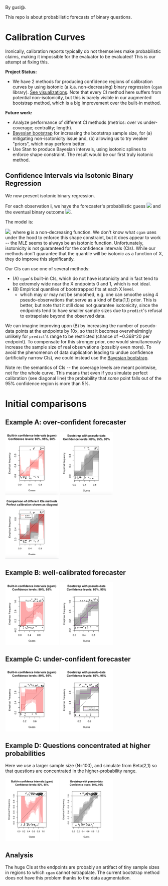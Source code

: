 By gusl@.

This repo is about probabilistic forecasts of binary questions.

# Calibration Curves

Ironically, calibration reports typically do not themselves make probabilistic
claims, making it impossible for the evaluator to be evaluated! This is our attempt at fixing this.

**Project Status:**
- We have 2 methods for producing confidence regions of
calibration curves by using isotonic (a.k.a. non-decreasing) binary regression (`cgam`
library). [See
visualizations](https://github.com/gusl/CalibrationCurves#initial-comparisons). Note
that every CI method here suffers from potential non-isotonicity, but this is barely visible in our
augmented bootstrap method, which is a big improvement over the
built-in method.


**Future work:**
- Analyze performance of different CI methods
(metrics: over vs under-coverage; centrality; length).
- [Bayesian
bootstrap](https://www.sumsar.net/blog/2015/04/the-non-parametric-bootstrap-as-a-bayesian-model/)
for increasing the bootstrap sample size, for (a) mitigating non-isotonicity
issue and, (b) allowing us to try weaker "priors", which may perform better.
- Use Stan to produce Bayesian intervals, using isotonic
splines to enforce shape constraint. The result would be our first
truly isotonic method.

<!-- [Testing Probability Calibrations
Andreas Bloechlinger](https://www.efmaefm.org/0EFMAMEETINGS/EFMA%20ANNUAL%20MEETINGS/2006-Madrid/papers/147279_full.pdf) -->

## Confidence Intervals via Isotonic Binary Regression

We now present isotonic binary regression.

For each observation **i**, we have the forecaster's probabilistic
guess <img
src="https://latex.codecogs.com/png.image?\dpi{110}&space;\bg_black&space;X_i\in%20[0,1]">
 and the eventual binary outcome <img
src="https://latex.codecogs.com/png.image?\dpi{110}&space;\bg_black&space;Y_i\in%20\{0,1\}">.

The model is:

<img
src="https://latex.codecogs.com/png.image?\dpi{110}&space;\bg_black&space;Y_i%20\sim%20Bernoulli(g(X_i))">,
where **g** is a non-decreasing function. We don't know what `cgam`
uses under the hood to enforce this shape constraint, but it does
appear to work -- the MLE seems to always be an isotonic function.  Unfortunately, isotonicity is not guaranteed for
the confidence intervals (CIs).  While our methods don't guarantee that the quantile will be
isotonic as a function of X, they do improve this significantly.


Our CIs can use one of several methods:
- (A) `cgam`'s built-in CIs, which do not have isotonicity and in fact
  tend to be extremely wide near the X endpoints 0 and 1, which is not ideal.
- (B) Empirical quantiles of bootstrapped fits at each X level.
  - which may or may not be smoothed, e.g. one can smoothe using 4 pseudo-observations
    that serve as a kind of Beta(1,1) prior. This is better, but note that it still does
    not guarantee isotonicity, since the endpoints tend to have
    smaller sample sizes due to `predict`'s refusal to
    extrapolate beyond the observed data.
	

	
We can imagine improving upon (B) by increasing the number of
pseudo-data points at the endpoints by 10x, so that it becomes overwhelmingly
unlikely for `predict`'s range to be restricted (chance of ~0.368^20 per endpoint). To compensate for
this stronger prior, one would
simultaneously increase the sample size of real observations (possibly even
more). To avoid the phenomenon of data duplication leading to
undue confidence (artificially narrow CIs), we could instead use the
[Bayesian
bootstrap](https://www.sumsar.net/blog/2015/04/the-non-parametric-bootstrap-as-a-bayesian-model/).

<!-- But maybe a more interesting question is how well the bootstrap
distribution approximates posterior distributions. -->

Note re: the semantics of CIs -- the coverage levels are meant
pointwise, not for the whole curve. This means that even if you simulate perfect
calibration (see diagonal line) the
probability that *some* point falls out of the 95% confidence region
is more than 5%.


# Initial comparisons

## Example A: over-confident forecaster
<img
src="https://github.com/gusl/CalibrationCurves/blob/main/img/builtin.png" width=170 height=200>
<img
src="https://github.com/gusl/CalibrationCurves/blob/main/img/boot_pseudo.png" width=170 height=200>
<img
src="https://github.com/gusl/CalibrationCurves/blob/main/img/compared.png"
width=170 height=200>

## Example B: well-calibrated forecaster
<img
src="https://github.com/gusl/CalibrationCurves/blob/main/img/B_builtin.png" width=170 height=200>
<img
src="https://github.com/gusl/CalibrationCurves/blob/main/img/B_boot.png" width=170 height=200>


## Example C: under-confident forecaster
<img
src="https://github.com/gusl/CalibrationCurves/blob/main/img/C_builtin.png" width=170 height=200>
<img
src="https://github.com/gusl/CalibrationCurves/blob/main/img/C_boot.png" width=170 height=200>

## Example D: Questions concentrated at higher probabilities

Here we use a larger sample size (N=100), and simulate from Beta(2,1)
so that questions are concentrated in the higher-probability range.


<img
src="https://github.com/gusl/CalibrationCurves/blob/main/img/funnel_builtin.png" width=170 height=200>
<img
src="https://github.com/gusl/CalibrationCurves/blob/main/img/funnel_boot.png" width=170 height=200>

## Analysis

The huge CIs at the endpoints are probably an artifact of tiny sample
sizes in regions to which `cgam` cannot extrapolate. The current bootstrap method does not have this problem thanks to the data augmentation.
